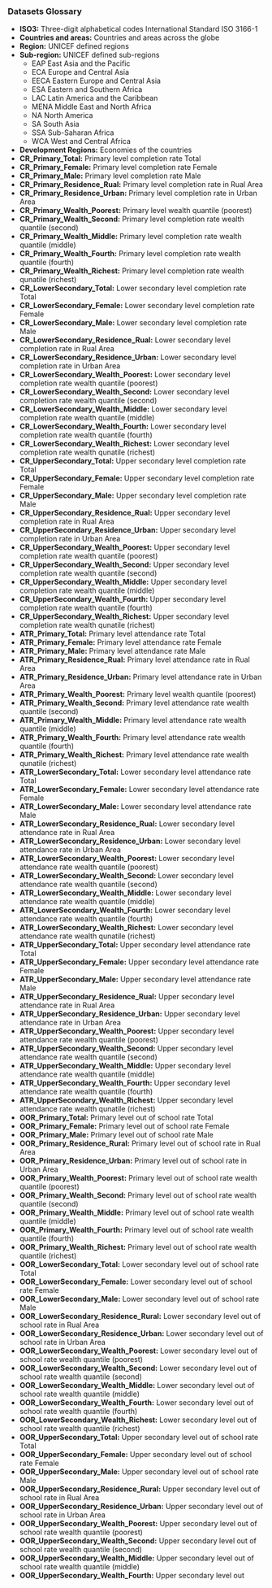 ### Datasets Glossary

* __ISO3:__ Three-digit alphabetical codes International Standard ISO 3166-1
* __Countries and areas:__ Countries and areas across the globe 
* __Region:__ UNICEF defined regions
* __Sub-region:__ UNICEF defined sub-regions
    * EAP	East Asia and the Pacific
    * ECA	Europe and Central Asia
    * EECA	Eastern Europe and Central Asia
    * ESA	Eastern and Southern Africa
    * LAC	Latin America and the Caribbean
    * MENA	Middle East and North Africa
    * NA	North America
    * SA	South Asia
    * SSA	Sub-Saharan Africa
    * WCA	West and Central Africa
* __Development Regions:__ Economies of the countries 
* __CR_Primary_Total:__ Primary level completion rate Total
* __CR_Primary_Female:__ Primary level completion rate Female
* __CR_Primary_Male:__ Primary level completion rate Male
* __CR_Primary_Residence_Rual:__ Primary level completion rate in Rual Area
* __CR_Primary_Residence_Urban:__ Primary level completion rate in Urban Area
* __CR_Primary_Wealth_Poorest:__ Primary level wealth quantile (poorest) 
* __CR_Primary_Wealth_Second:__ Primary level completion rate wealth quantile (second)
* __CR_Primary_Wealth_Middle:__ Primary level completion rate wealth quantile (middle)
* __CR_Primary_Wealth_Fourth:__ Primary level completion rate wealth quantile (fourth)
* __CR_Primary_Wealth_Richest:__ Primary level completion rate wealth qunatile (richest)
* __CR_LowerSecondary_Total:__ Lower secondary level completion rate Total
* __CR_LowerSecondary_Female:__ Lower secondary level completion rate Female
* __CR_LowerSecondary_Male:__ Lower secondary level completion rate Male
* __CR_LowerSecondary_Residence_Rual:__ Lower secondary level completion rate in Rual Area
* __CR_LowerSecondary_Residence_Urban:__ Lower secondary level completion rate in Urban Area
* __CR_LowerSecondary_Wealth_Poorest:__ Lower secondary level completion rate wealth quantile (poorest) 
* __CR_LowerSecondary_Wealth_Second:__ Lower secondary level completion rate wealth quantile (second)
* __CR_LowerSecondary_Wealth_Middle:__ Lower secondary level completion rate wealth quantile (middle)
* __CR_LowerSecondary_Wealth_Fourth:__ Lower secondary level completion rate wealth quantile (fourth)
* __CR_LowerSecondary_Wealth_Richest:__ Lower secondary level completion rate wealth qunatile (richest)
* __CR_UpperSecondary_Total:__ Upper secondary level completion rate Total
* __CR_UpperSecondary_Female:__ Upper secondary level completion rate Female
* __CR_UpperSecondary_Male:__ Upper secondary level completion rate Male
* __CR_UpperSecondary_Residence_Rual:__ Upper secondary level completion rate in Rual Area
* __CR_UpperSecondary_Residence_Urban:__ Upper secondary level completion rate in Urban Area
* __CR_UpperSecondary_Wealth_Poorest:__ Upper secondary level completion rate wealth quantile (poorest) 
* __CR_UpperSecondary_Wealth_Second:__ Upper secondary level completion rate wealth quantile (second)
* __CR_UpperSecondary_Wealth_Middle:__ Upper secondary level completion rate wealth quantile (middle)
* __CR_UpperSecondary_Wealth_Fourth:__ Upper secondary level completion rate wealth quantile (fourth)
* __CR_UpperSecondary_Wealth_Richest:__ Upper secondary level completion rate wealth qunatile (richest)
* __ATR_Primary_Total:__ Primary level attendance rate Total
* __ATR_Primary_Female:__ Primary level attendance rate Female
* __ATR_Primary_Male:__ Primary level attendance rate Male
* __ATR_Primary_Residence_Rual:__ Primary level attendance rate in Rual Area
* __ATR_Primary_Residence_Urban:__ Primary level attendance rate in Urban Area
* __ATR_Primary_Wealth_Poorest:__ Primary level wealth quantile (poorest) 
* __ATR_Primary_Wealth_Second:__ Primary level attendance rate wealth quantile (second)
* __ATR_Primary_Wealth_Middle:__ Primary level attendance rate wealth quantile (middle)
* __ATR_Primary_Wealth_Fourth:__ Primary level attendance rate wealth quantile (fourth)
* __ATR_Primary_Wealth_Richest:__ Primary level attendance rate wealth qunatile (richest)
* __ATR_LowerSecondary_Total:__ Lower secondary level attendance rate Total
* __ATR_LowerSecondary_Female:__ Lower secondary level attendance rate Female
* __ATR_LowerSecondary_Male:__ Lower secondary level attendance rate Male
* __ATR_LowerSecondary_Residence_Rual:__ Lower secondary level attendance rate in Rual Area
* __ATR_LowerSecondary_Residence_Urban:__ Lower secondary level attendance rate in Urban Area
* __ATR_LowerSecondary_Wealth_Poorest:__ Lower secondary level attendance rate wealth quantile (poorest) 
* __ATR_LowerSecondary_Wealth_Second:__ Lower secondary level attendance rate wealth quantile (second)
* __ATR_LowerSecondary_Wealth_Middle:__ Lower secondary level attendance rate wealth quantile (middle)
* __ATR_LowerSecondary_Wealth_Fourth:__ Lower secondary level attendance rate wealth quantile (fourth)
* __ATR_LowerSecondary_Wealth_Richest:__ Lower secondary level attendance rate wealth qunatile (richest)
* __ATR_UpperSecondary_Total:__ Upper secondary level attendance rate Total
* __ATR_UpperSecondary_Female:__ Upper secondary level attendance rate Female
* __ATR_UpperSecondary_Male:__ Upper secondary level attendance rate Male
* __ATR_UpperSecondary_Residence_Rual:__ Upper secondary level attendance rate in Rual Area
* __ATR_UpperSecondary_Residence_Urban:__ Upper secondary level attendance rate in Urban Area
* __ATR_UpperSecondary_Wealth_Poorest:__ Upper secondary level attendance rate wealth quantile (poorest) 
* __ATR_UpperSecondary_Wealth_Second:__ Upper secondary level attendance rate wealth quantile (second)
* __ATR_UpperSecondary_Wealth_Middle:__ Upper secondary level attendance rate wealth quantile (middle)
* __ATR_UpperSecondary_Wealth_Fourth:__ Upper secondary level attendance rate wealth quantile (fourth)
* __ATR_UpperSecondary_Wealth_Richest:__ Upper secondary level attendance rate wealth qunatile (richest)
* __OOR_Primary_Total:__ Primary level out of school rate Total
* __OOR_Primary_Female:__ Primary level out of school rate Female
* __OOR_Primary_Male:__ Primary level out of school rate Male
* __OOR_Primary_Residence_Rural:__ Primary level out of school rate in Rual Area
* __OOR_Primary_Residence_Urban:__ Primary level out of school rate in Urban Area
* __OOR_Primary_Wealth_Poorest:__ Primary level out of school rate wealth quantile (poorest) 
* __OOR_Primary_Wealth_Second:__ Primary level out of school rate wealth quantile (second)
* __OOR_Primary_Wealth_Middle:__ Primary level out of school rate wealth quantile (middle)
* __OOR_Primary_Wealth_Fourth:__ Primary level out of school rate wealth quantile (fourth)
* __OOR_Primary_Wealth_Richest:__ Primary level out of school rate wealth quantile (richest)
* __OOR_LowerSecondary_Total:__ Lower secondary level out of school rate Total
* __OOR_LowerSecondary_Female:__ Lower secondary level out of school rate Female
* __OOR_LowerSecondary_Male:__ Lower secondary level out of school rate Male
* __OOR_LowerSecondary_Residence_Rural:__ Lower secondary level out of school rate in Rual Area
* __OOR_LowerSecondary_Residence_Urban:__ Lower secondary level out of school rate in Urban Area
* __OOR_LowerSecondary_Wealth_Poorest:__ Lower secondary level out of school rate wealth quantile (poorest) 
* __OOR_LowerSecondary_Wealth_Second:__ Lower secondary level out of school rate wealth quantile (second)
* __OOR_LowerSecondary_Wealth_Middle:__ Lower secondary level out of school rate wealth quantile (middle)
* __OOR_LowerSecondary_Wealth_Fourth:__ Lower secondary level out of school rate wealth quantile (fourth)
* __OOR_LowerSecondary_Wealth_Richest:__ Lower secondary level out of school rate wealth quantile (richest)
* __OOR_UpperSecondary_Total:__ Upper secondary level out of school rate Total
* __OOR_UpperSecondary_Female:__ Upper secondary level out of school rate Female
* __OOR_UpperSecondary_Male:__ Upper secondary level out of school rate Male
* __OOR_UpperSecondary_Residence_Rural:__ Upper secondary level out of school rate in Rual Area
* __OOR_UpperSecondary_Residence_Urban:__ Upper secondary level out of school rate in Urban Area
* __OOR_UpperSecondary_Wealth_Poorest:__ Upper secondary level out of school rate wealth quantile (poorest) 
* __OOR_UpperSecondary_Wealth_Second:__ Upper secondary level out of school rate wealth quantile (second)
* __OOR_UpperSecondary_Wealth_Middle:__ Upper secondary level out of school rate wealth quantile (middle)
* __OOR_UpperSecondary_Wealth_Fourth:__ Upper secondary level out
